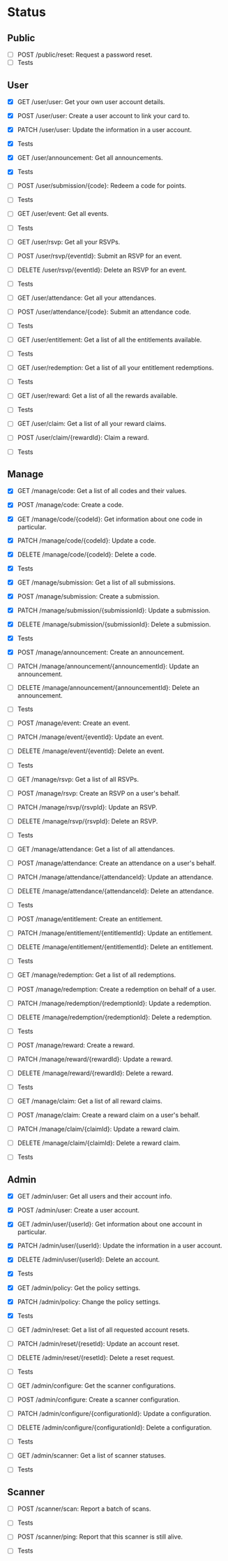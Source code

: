 # Status

## Public

- [ ] POST /public/reset: Request a password reset.
- [ ] Tests

## User

- [x] GET /user/user: Get your own user account details.
- [x] POST /user/user: Create a user account to link your card to.
- [x] PATCH /user/user: Update the information in a user account.
- [x] Tests

- [x] GET /user/announcement: Get all announcements.
- [x] Tests

- [ ] POST /user/submission/{code}: Redeem a code for points.
- [ ] Tests

- [ ] GET /user/event: Get all events.
- [ ] Tests

- [ ] GET /user/rsvp: Get all your RSVPs.
- [ ] POST /user/rsvp/{eventId}: Submit an RSVP for an event.
- [ ] DELETE /user/rsvp/{eventId}: Delete an RSVP for an event.
- [ ] Tests

- [ ] GET /user/attendance: Get all your attendances.
- [ ] POST /user/attendance/{code}: Submit an attendance code.
- [ ] Tests

- [ ] GET /user/entitlement: Get a list of all the entitlements available.
- [ ] Tests

- [ ] GET /user/redemption: Get a list of all your entitlement redemptions.
- [ ] Tests

- [ ] GET /user/reward: Get a list of all the rewards available.
- [ ] Tests

- [ ] GET /user/claim: Get a list of all your reward claims.
- [ ] POST /user/claim/{rewardId}: Claim a reward.
- [ ] Tests

## Manage

- [x] GET /manage/code: Get a list of all codes and their values.
- [x] POST /manage/code: Create a code.
- [x] GET /manage/code/{codeId}: Get information about one code in particular.
- [x] PATCH /manage/code/{codeId}: Update a code.
- [x] DELETE /manage/code/{codeId}: Delete a code.
- [x] Tests

- [x] GET /manage/submission: Get a list of all submissions.
- [x] POST /manage/submission: Create a submission.
- [x] PATCH /manage/submission/{submissionId}: Update a submission.
- [x] DELETE /manage/submission/{submissionId}: Delete a submission.
- [x] Tests

- [x] POST /manage/announcement: Create an announcement.
- [ ] PATCH /manage/announcement/{announcementId}: Update an announcement.
- [ ] DELETE /manage/announcement/{announcementId}: Delete an announcement.
- [ ] Tests

- [ ] POST /manage/event: Create an event.
- [ ] PATCH /manage/event/{eventId}: Update an event.
- [ ] DELETE /manage/event/{eventId}: Delete an event.
- [ ] Tests

- [ ] GET /manage/rsvp: Get a list of all RSVPs.
- [ ] POST /manage/rsvp: Create an RSVP on a user's behalf.
- [ ] PATCH /manage/rsvp/{rsvpId}: Update an RSVP.
- [ ] DELETE /manage/rsvp/{rsvpId}: Delete an RSVP.
- [ ] Tests

- [ ] GET /manage/attendance: Get a list of all attendances.
- [ ] POST /manage/attendance: Create an attendance on a user's behalf.
- [ ] PATCH /manage/attendance/{attendanceId}: Update an attendance.
- [ ] DELETE /manage/attendance/{attendanceId}: Delete an attendance.
- [ ] Tests

- [ ] POST /manage/entitlement: Create an entitlement.
- [ ] PATCH /manage/entitlement/{entitlementId}: Update an entitlement.
- [ ] DELETE /manage/entitlement/{entitlementId}: Delete an entitlement.
- [ ] Tests

- [ ] GET /manage/redemption: Get a list of all redemptions.
- [ ] POST /manage/redemption: Create a redemption on behalf of a user.
- [ ] PATCH /manage/redemption/{redemptionId}: Update a redemption.
- [ ] DELETE /manage/redemption/{redemptionId}: Delete a redemption.
- [ ] Tests

- [ ] POST /manage/reward: Create a reward.
- [ ] PATCH /manage/reward/{rewardId}: Update a reward.
- [ ] DELETE /manage/reward/{rewardId}: Delete a reward.
- [ ] Tests

- [ ] GET /manage/claim: Get a list of all reward claims.
- [ ] POST /manage/claim: Create a reward claim on a user's behalf.
- [ ] PATCH /manage/claim/{claimId}: Update a reward claim.
- [ ] DELETE /manage/claim/{claimId}: Delete a reward claim.
- [ ] Tests

## Admin

- [x] GET /admin/user: Get all users and their account info.
- [x] POST /admin/user: Create a user account.
- [x] GET /admin/user/{userId}: Get information about one account in particular.
- [x] PATCH /admin/user/{userId}: Update the information in a user account.
- [x] DELETE /admin/user/{userId}: Delete an account.
- [x] Tests

- [x] GET /admin/policy: Get the policy settings.
- [x] PATCH /admin/policy: Change the policy settings.
- [x] Tests

- [ ] GET /admin/reset: Get a list of all requested account resets.
- [ ] PATCH /admin/reset/{resetId}: Update an account reset.
- [ ] DELETE /admin/reset/{resetId}: Delete a reset request.
- [ ] Tests

- [ ] GET /admin/configure: Get the scanner configurations.
- [ ] POST /admin/configure: Create a scanner configuration.
- [ ] PATCH /admin/configure/{configurationId}: Update a configuration.
- [ ] DELETE /admin/configure/{configurationId}: Delete a configuration.
- [ ] Tests

- [ ] GET /admin/scanner: Get a list of scanner statuses.
- [ ] Tests

## Scanner

- [ ] POST /scanner/scan: Report a batch of scans.
- [ ] Tests

- [ ] POST /scanner/ping: Report that this scanner is still alive.
- [ ] Tests

